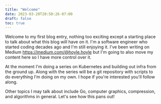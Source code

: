 ```yaml
---
title: "Welcome"
date: 2023-03-20T20:50:26-07:00
draft: false
toc: true
---
```

Welcome to my first blog entry, nothing too exciting except a starting place to talk about what this blog will have on it.  I'm a software engineer who started coding decades ago and I'm still enjoying it.  I've been writing on Medium https://medium.com/@hoyle.hoyle but I'm going to also move my content here so I have more control over it. 

At the moment I'm doing a series on Kubernetes and building out infra from the ground up.  Along with the series will be a git repository with scripts to do everything I'm doing on my own.  I hope if you're interested you'll follow along.

Other topics I may talk about include Go, computer graphics, compression, and algorithms in general.  Let's see how this pans out!

